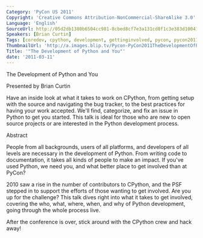 ```yaml
---
Category: 'PyCon US 2011'
Copyright: 'Creative Commons Attribution-NonCommercial-ShareAlike 3.0'
Language: 'English'
SourceUrl: http://05d2db1380b6504cc981-8cbed8cf7e3a131cd8f1c3e383d10041.r93.cf2.rackcdn.com/pycon-us-2011/432_the-development-of-python-and-you.mp4
Speakers: [Brian Curtin]
Tags: [coredev, cpython, development, gettinginvolved, pycon, pycon2011]
ThumbnailUrl: 'http://a.images.blip.tv/Pycon-PyCon2011TheDevelopmentOfPythonAndYou317.png'
Title: '"The Development of Python and You"'
date: '2011-03-11'
---
```

The Development of Python and You

Presented by Brian Curtin

Have an inside look at what it takes to work on CPython, from getting setup
with the source and navigating the bug tracker, to the best practices for
having your work accepted. We'll find, categorize, and fix an issue in Python
to get you started. This talk is ideal for those who are new to open source
projects or are interested in the Python development process.

Abstract

People from all backgrounds, users of all platforms, and developers of all
levels are necessary in the development of Python. From writing code to
documentation, it takes all kinds of people to make an impact. If you've used
Python, we need you, and what better place to get involved than at PyCon?

2010 saw a rise in the number of contributors to CPython, and the PSF stepped
in to support the efforts of those wanting to get involved. Are you up for the
challenge? This talk dives right into what it takes to get involved, covering
the who, what, where, when, and why of Python development, going through the
whole process live.

After the conference is over, stick around with the CPython crew and hack
away!

